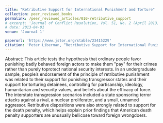 ```yaml
---
title: "Retributive Support for International Punishment and Torture"
collection: peer_reviewed_books
permalink: /peer_reviewed_articles/010-retributive_support
# excerpt: 'Journal of Conflict Resolution, Vol. 51, No. 2 (April 2013), 285–306'
# date: 2013-04-01
venue: 'Journal 1'

paperurl: 'https://www.jstor.org/stable/23415229' 
citation: 'Peter Liberman, “Retributive Support for International Punishment and Torture,” <i>Journal of Conflict Resolution</i>, Vol. 51, No. 2 (April 2013), 285–306.'
---
```


Abstract: This article tests the hypothesis that ordinary people favor punishing badly behaved foreign actors to make them "pay" for their crimes rather than purely toprotect national security interests. In an undergraduate sample, people’s endorsement of the principle of retributive punishment was related to their support for punishing transgressor states and their support for torturing detainees, controlling for partisanship, ideology, humanitarian and security values, and beliefs about the efficacy of force. The interstate transgression scenarios included a state sponsoring terror attacks against a rival, a nuclear proliferator, and a small, unnamed aggressor. Retributive dispositions were also strongly related to support for the death penalty, which helps explain prior findings that American death penalty supporters are unusually bellicose toward foreign wrongdoers.

<!-- [Download paper here](http://academicpages.github.io/files/paper1.pdf) -->

<!-- Recommended citation: Your Name, You. (2009). "Paper Title Number 1." <i>Journal 1</i>. 1(1). -->
